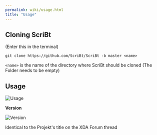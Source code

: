 ```yaml
---
permalink: wiki/usage.html
title: "Usage"
---
```


## Cloning ScriBt

(Enter this in the terminal)

```git clone https://github.com/ScriBt/ScriBt -b master <name>```

`<name>` is the name of the directory where ScriBt should be cloned (The Folder needs to be empty)

## Usage

![Usage](https://cloud.githubusercontent.com/assets/14874906/23545847/fca1231a-0022-11e7-8cfc-a3e296368dce.png)

**Version**

![Version](https://cloud.githubusercontent.com/assets/14874906/23545846/fc7e1406-0022-11e7-89ed-5e174f536a5c.png)

Identical to the Projekt's title on the XDA Forum thread
